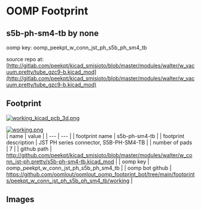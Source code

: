 # OOMP Footprint  
## s5b-ph-sm4-tb  by none  
  
oomp key: oomp_peekpt_w_conn_jst_ph_s5b_ph_sm4_tb  
  
source repo at: [http://gitlab.com/peekpt/kicad_smisioto/blob/master/modules/walter/w_vacuum.pretty/tube_gzc9-b.kicad_mod](http://gitlab.com/peekpt/kicad_smisioto/blob/master/modules/walter/w_vacuum.pretty/tube_gzc9-b.kicad_mod)  
## Footprint  
  
[![working_kicad_pcb_3d.png](working_kicad_pcb_3d_600.png)](working_kicad_pcb_3d.png)  
  
[![working.png](working_600.png)](working.png)  
| name | value | 
| --- | --- | 
| footprint name | s5b-ph-sm4-tb | 
| footprint description | JST PH series connector, S5B-PH-SM4-TB | 
| number of pads | 7 | 
| github path | http://github.com/peekpt/kicad_smisioto/blob/master/modules/walter/w_conn_jst-ph.pretty/s5b-ph-sm4-tb.kicad_mod | 
| oomp key | oomp_peekpt_w_conn_jst_ph_s5b_ph_sm4_tb | 
| oomp bot github | https://github.com/oomlout/oomlout_oomp_footprint_bot/tree/main/footprints/peekpt_w_conn_jst_ph_s5b_ph_sm4_tb/working | 
## Images  
